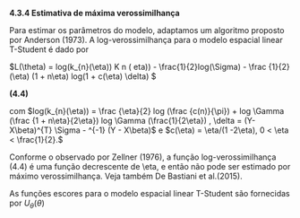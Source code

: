 **4.3.4 Estimativa de máxima verossimilhança**

Para estimar os parâmetros do modelo, adaptamos um algoritmo proposto por Anderson (1973). A log-verossimilhança para o modelo espacial linear T-Student é dado por

$L(\theta) = log(k_{n}(\eta)) K n ( eta)) - \frac{1}{2}log(\Sigma) - \frac {1}{2}(\eta)  (1 + n\eta) log(1 + c(\eta) \delta) $ 

**(4.4)**

com $log(k_{n}(\eta)) = \frac {\eta}{2} log (\frac {c(n)}{\pi}) + log \Gamma (\frac {1 + n\eta}{2\eta}) log \Gamma (\frac{1}{2\eta}) , \delta = (Y-X\beta)^{T} \Sigma - ^{-1} (Y - X\beta)$ e $c(\eta) = \eta/(1 -2\eta), 0 < \eta < \frac{1}{2}.$

Conforme o observado por Zellner (1976), a função log-verossimilhança (4.4) é uma função decrescente de \eta, e então não pode ser estimado por máximo verossimilhança. Veja também De Bastiani et al.(2015).

As funções escores para o modelo espacial linear T-Student são fornecidas por $U_{\theta}(\theta)$
